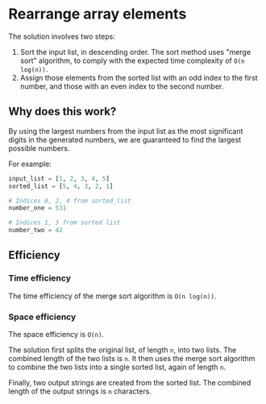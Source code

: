 # Rearrange array elements #
The solution involves two steps:

1. Sort the input list, in descending order. The sort method uses "merge sort" algorithm, to comply with the expected time complexity of `O(n log(n))`.
2. Assign those elements from the sorted list with an odd index to the first number, and those with an even index to the second number.

## Why does this work? ##
By using the largest numbers from the input list as the most significant digits in the generated numbers, we are guaranteed to find the largest possible numbers.

For example:

```python
input_list = [1, 2, 3, 4, 5]
sorted_list = [5, 4, 3, 2, 1]

# Indices 0, 2, 4 from sorted_list
number_one = 531

# Indices 1, 3 from sorted list
number_two = 42
```

## Efficiency ##

### Time efficiency ###
The time efficiency of the merge sort algorithm is `O(n log(n))`.

### Space efficiency ###
The space efficiency is `O(n)`.

The solution first splits the original list, of length `n`, into two lists. The combined length of the two lists is `n`. It then uses the merge sort algorithm to combine the two lists into a single sorted list, again of length `n`.

Finally, two output strings are created from the sorted list. The combined length of the output strings is `n` characters.